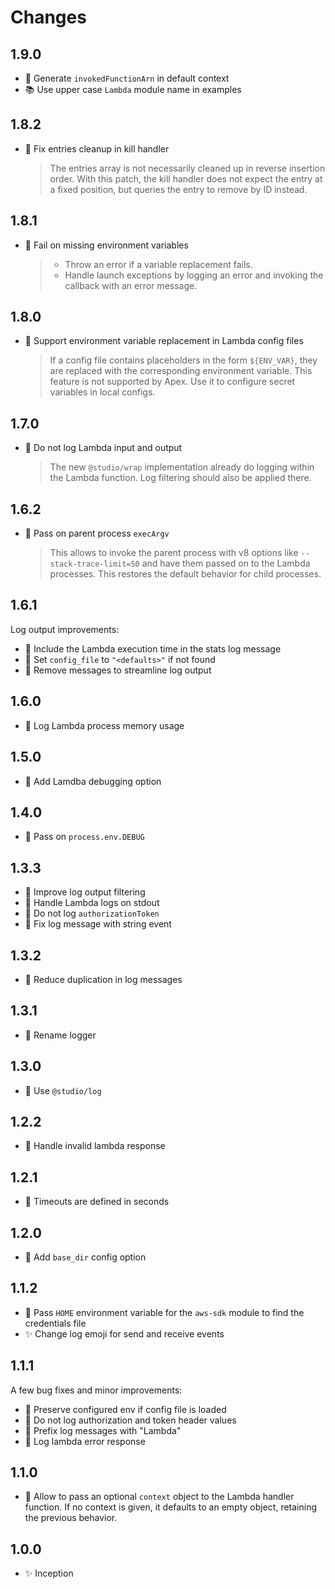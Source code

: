 # Changes

## 1.9.0

- 🍏 Generate `invokedFunctionArn` in default context
- 📚 Use upper case `Lambda` module name in examples

## 1.8.2

- 🐛 Fix entries cleanup in kill handler

    > The entries array is not necessarily cleaned up in reverse insertion
    > order. With this patch, the kill handler does not expect the entry at a
    > fixed position, but queries the entry to remove by ID instead.


## 1.8.1

- 🐛 Fail on missing environment variables

    > - Throw an error if a variable replacement fails.
    > - Handle launch exceptions by logging an error and invoking the callback
    >   with an error message.

## 1.8.0

- 🍏 Support environment variable replacement in Lambda config files

    > If a config file contains placeholders in the form `${ENV_VAR}`, they are
    > replaced with the corresponding environment variable. This feature is not
    > supported by Apex. Use it to configure secret variables in local configs.

## 1.7.0

- 🙊 Do not log Lambda input and output

    > The new `@studio/wrap` implementation already do logging within the
    > Lambda function. Log filtering should also be applied there.

## 1.6.2

- 🐛 Pass on parent process `execArgv`

    > This allows to invoke the parent process with v8 options like
    > `--stack-trace-limit=50` and have them passed on to the Lambda
    > processes. This restores the default behavior for child processes.

## 1.6.1

Log output improvements:

- 🔢 Include the Lambda execution time in the stats log message
- 🙈 Set `config_file` to `"<defaults>"` if not found
- 🙈 Remove messages to streamline log output

## 1.6.0

- 🔢 Log Lambda process memory usage

## 1.5.0

- 🍏 Add Lamdba debugging option

## 1.4.0

- 🍏 Pass on `process.env.DEBUG`

## 1.3.3

- 🍏 Improve log output filtering
- 🍏 Handle Lambda logs on stdout
- 🙈 Do not log `authorizationToken`
- 🐛 Fix log message with string event

## 1.3.2

- 🐛 Reduce duplication in log messages

## 1.3.1

- 🐛 Rename logger

## 1.3.0

- 🍏 Use `@studio/log`

## 1.2.2

- 🐛 Handle invalid lambda response

## 1.2.1

- 🐛 Timeouts are defined in seconds

## 1.2.0

- 🍏 Add `base_dir` config option

## 1.1.2

- 🍏 Pass `HOME` environment variable for the `aws-sdk` module to find the
  credentials file
- ✨ Change log emoji for send and receive events

## 1.1.1

A few bug fixes and minor improvements:

- 🐛 Preserve configured env if config file is loaded
- 🐛 Do not log authorization and token header values
- 🐛 Prefix log messages with "Lambda"
- 🐛 Log lambda error response

## 1.1.0

- 🍏 Allow to pass an optional `context` object to the Lambda handler
  function. If no context is given, it defaults to an empty object, retaining
  the previous behavior.

## 1.0.0

- ✨ Inception
